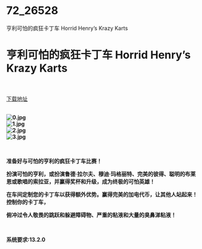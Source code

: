 # 72_26528
亨利可怕的疯狂卡丁车 Horrid Henry’s Krazy Karts
# 亨利可怕的疯狂卡丁车 Horrid Henry’s Krazy Karts
 <br/></br>
[下载地址](https://www.switch520.cc/article/26528 "下载地址")
<br/></br>

<p><strong><img title="0.jpg" src="https://www.switch520.cc/muke_img/2022_01_22_60c021400a7b9.jpg" alt="0.jpg"></strong><br>
<strong><img title="1.jpg" src="https://www.switch520.cc/muke_img/2022_01_22_22f93a7843109.jpg" alt="1.jpg"></strong><br>
<strong><img title="2.jpg" src="https://www.switch520.cc/muke_img/2022_01_22_2700f099d52fc.jpg" alt="2.jpg"></strong><br>
<strong><img title="3.jpg" src="https://www.switch520.cc/muke_img/2022_01_22_c6133b1b22164.jpg" alt="3.jpg">&nbsp;</strong></p>
<p>&nbsp;</p>
<p><strong>准备好与可怕的亨利的疯狂卡丁车比赛！</strong></p>
<p><strong>扮演可怕的亨利，或扮演鲁德·拉尔夫、穆迪·玛格丽特、完美的彼得、聪明的布莱恩或歌唱的索拉亚，并赢得奖杯和升级，成为终极的可怕英雄！</strong></p>
<p><strong>在车间定制您的卡丁车以获得额外优势。赢得完美的加电代币，让其他人站起来！控制你的卡丁车，</strong></p>
<p><strong>俯冲过令人敬畏的跳跃和躲避障碍物、严重的粘液和大量的臭鼻涕粘液！</strong></p>
<p>&nbsp;</p>
<p><strong>系统要求:13.2.0</strong></p>



